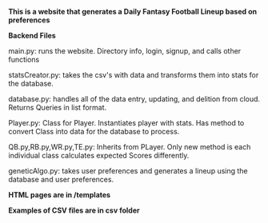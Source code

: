 <b>This is a website that generates a Daily Fantasy Football Lineup based on preferences</b>

<b>Backend Files</b>

main.py: runs the website. Directory info, login, signup, and calls other functions
<p>
statsCreator.py: takes the csv's with data and transforms them into stats for the database.
</p>
<p>
database.py: handles all of the data entry, updating, and delition from cloud. Returns Queries in list format.
</p>
<p>
Player.py: Class for Player. Instantiates player with stats. Has method to convert Class into data for the database to process.
</p>
<p>
QB.py,RB.py,WR.py,TE.py: Inherits from PLayer. Only new method is each individual class calculates expected Scores differently.
</p>
<p>
geneticAlgo.py: takes user preferences and generates a lineup using the database and user preferences.
</p>
<p>
<b>HTML pages are in /templates</b>

<b>Examples of CSV files are in csv folder</b>
</p>
